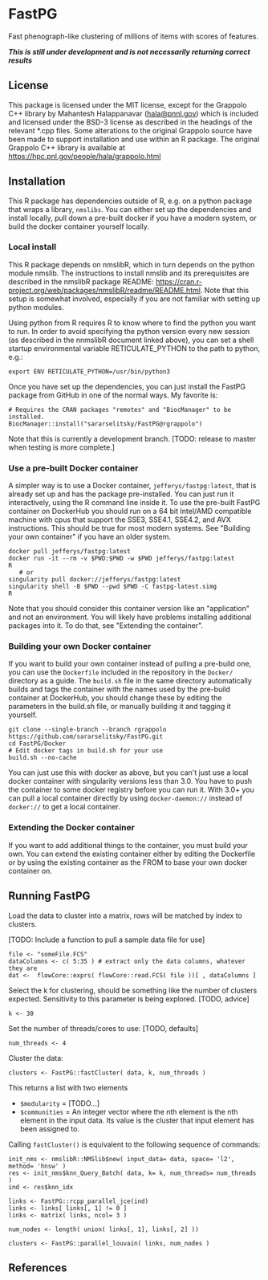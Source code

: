 # FastPG

Fast phenograph-like clustering of millions of items with scores of features.

***This is still under development and is not necessarily returning correct results***

## License

This package is licensed under the MIT license, except for the Grappolo C++ library by Mahantesh Halappanavar (hala@pnnl.gov) which is included and licensed under the BSD-3 license as described in the headings of the relevant *.cpp files. Some alterations to the original Grappolo source have been made to support installation and use within an R package. The original Grappolo C++ library is available at https://hpc.pnl.gov/people/hala/grappolo.html

## Installation

This R package has dependencies outside of R, e.g. on a python package that wraps a library, `nmslibs`. You can either set up the dependencies and install locally, pull down a pre-built docker if you have a modern system, or build the docker container yourself locally.

### Local install

This R package depends on nmslibR, which in turn depends on the python module nmslib. The instructions to install nmslib and its prerequisites are described in the nmslibR package README: https://cran.r-project.org/web/packages/nmslibR/readme/README.html. Note that this setup is somewhat involved, especially if you are not familiar with setting up python modules.

Using python from R requires R to know where to find the python you want to run. In order to avoid specifying the python version every new session (as described in the nnmslibR document linked above), you can set a shell startup environmental variable RETICULATE_PYTHON to the path to python, e.g.:

```
export ENV RETICULATE_PYTHON=/usr/bin/python3
```

Once you have set up the dependencies, you can just install the FastPG package from
GitHub in one of the normal ways. My favorite is:

```
# Requires the CRAN packages "remotes" and "BiocManager" to be installed.
BiocManager::install("sararselitsky/FastPG@rgrappolo")
```

Note that this is currently a development branch. [TODO: release to master when testing is more complete.]

### Use a pre-built Docker container

A simpler way is to use a Docker container, `jefferys/fastpg:latest`, that is already set up and has the package pre-installed. You can just run it interactively, using the R command line inside it. To use the pre-built FastPG container on DockerHub you should run on a 64 bit Intel/AMD compatible machine with cpus that support the SSE3, SSE4.1, SSE4.2, and AVX instructions. This should be true for most modern systems. See "Building your own container" if you have an older system.

```
docker pull jefferys/fastpg:latest
docker run -it --rm -v $PWD:$PWD -w $PWD jefferys/fastpg:latest
R
   # or
singularity pull docker://jefferys/fastpg:latest
singularity shell -B $PWD --pwd $PWD -C fastpg-latest.simg
R
```

Note that you should consider this container version like an "application" and not an environment. You will likely have problems installing additional packages into it. To do that, see "Extending the container".

### Building your own Docker container

If you want to build your own container instead of pulling a pre-build one, you can use the `Dockerfile` included in the repository in the `Docker/` directory as a guide. The `build.sh` file in the same directory automatically builds and tags the container with the names used by the pre-build container at DockerHub, you should change these by editing the parameters in the build.sh file, or manually building it and tagging it yourself.

```
git clone --single-branch --branch rgrappolo https://github.com/sararselitsky/FastPG.git
cd FastPG/Docker
# Edit docker tags in build.sh for your use
build.sh --no-cache
```

You can just use this with docker as above, but you can't just use a local docker container with singularity versions less than 3.0. You have to push the container to some docker registry before you can run it. With 3.0+ you can pull a local container directly by using `docker-daemon://` instead of `docker://` to get a local container.

### Extending the Docker container

If you want to add additional things to the container, you must build your own. You can extend the existing container either by editing the Dockerfile or by using the existing container as the FROM to base your own docker container on.

## Running FastPG

Load the data to cluster into a matrix, rows will be matched by index to clusters.

[TODO: Include a function to pull a sample data file for use]

```
file <- "someFile.FCS"
dataColumns <- c( 5:35 ) # extract only the data columns, whatever they are
dat <-  flowCore::exprs( flowCore::read.FCS( file ))[ , dataColumns ]
```

Select the k for clustering, should be something like the number of clusters expected.
Sensitivity to this parameter is being explored. [TODO, advice]

```
k <- 30
```

Set the number of threads/cores to use: [TODO, defaults]

```
num_threads <- 4
```

Cluster the data:

```
clusters <- FastPG::fastCluster( data, k, num_threads )
```

This returns a list with two elements

* `$modularity` = [TODO...]
* `$communities` = An integer vector where the nth element is the nth element in the input data. Its value is the cluster that input element has been assigned to.

Calling `fastCluster()`  is equivalent to the following sequence of commands:

```
init_nms <- nmslibR::NMSlib$new( input_data= data, space= 'l2', method= 'hnsw' )
res <- init_nms$knn_Query_Batch( data, k= k, num_threads= num_threads )
ind <- res$knn_idx

links <- FastPG::rcpp_parallel_jce(ind)
links <- links[ links[, 1] != 0 ]
links <- matrix( links, ncol= 3 )

num_nodes <- length( union( links[, 1], links[, 2] ))

clusters <- FastPG::parallel_louvain( links, num_nodes )
```

## References
